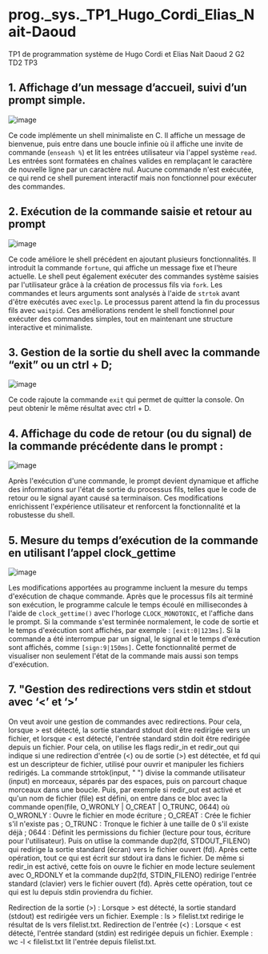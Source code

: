 # prog._sys._TP1_Hugo_Cordi_Elias_Nait-Daoud
TP1 de programmation système de Hugo Cordi et Elias Nait Daoud 2 G2 TD2 TP3
## 1. Affichage d’un message d’accueil, suivi d’un prompt simple.

![image](https://github.com/user-attachments/assets/42db0cc5-d4f0-414c-9a3f-caf6fb26d801)

Ce code implémente un shell minimaliste en C. Il affiche un message de bienvenue, puis entre dans une boucle infinie où il affiche une invite de commande (`enseash %`) et lit les entrées utilisateur via l'appel système `read`. Les entrées sont formatées en chaînes valides en remplaçant le caractère de nouvelle ligne par un caractère nul.  Aucune commande n'est exécutée, ce qui rend ce shell purement interactif mais non fonctionnel pour exécuter des commandes.

## 2. Exécution de la commande saisie et retour au prompt

![image](https://github.com/user-attachments/assets/0157b94a-f211-4c95-99ca-e12c7081bb8e)

Ce code améliore le shell précédent en ajoutant plusieurs fonctionnalités. Il introduit la commande `fortune`, qui affiche un message fixe et l'heure actuelle. Le shell peut également exécuter des commandes système saisies par l'utilisateur grâce à la création de processus fils via `fork`. Les commandes et leurs arguments sont analysés à l'aide de `strtok` avant d'être exécutés avec `execlp`. Le processus parent attend la fin du processus fils avec `waitpid`. Ces améliorations rendent le shell fonctionnel pour exécuter des commandes simples, tout en maintenant une structure interactive et minimaliste.

## 3. Gestion de la sortie du shell avec la commande “exit” ou un ctrl + D;

![image](https://github.com/user-attachments/assets/adbb7a02-7ad3-43c4-920f-fdff85f45d9f)

Ce code rajoute la commande `exit` qui permet de quitter la console. On peut obtenir le même résultat avec ctrl + D. 

## 4. Affichage du code de retour (ou du signal) de la commande précédente dans le prompt :

![image](https://github.com/user-attachments/assets/11ced065-c7e5-47ba-94ee-34eacbabeb86)

Après l'exécution d'une commande, le prompt devient dynamique et affiche des informations sur l'état de sortie du processus fils, telles que le code de retour ou le signal ayant causé sa terminaison. Ces modifications enrichissent l'expérience utilisateur et renforcent la fonctionnalité et la robustesse du shell.

## 5. Mesure du temps d’exécution de la commande en utilisant l’appel clock_gettime 

![image](https://github.com/user-attachments/assets/af78a4d9-b73e-46f1-9e0d-5557cfacaec9)

Les modifications apportées au programme incluent la mesure du temps d'exécution de chaque commande. Après que le processus fils ait terminé son exécution, le programme calcule le temps écoulé en millisecondes à l'aide de `clock_gettime()` avec l'horloge `CLOCK_MONOTONIC`, et l'affiche dans le prompt. Si la commande s'est terminée normalement, le code de sortie et le temps d'exécution sont affichés, par exemple : `[exit:0|123ms]`. Si la commande a été interrompue par un signal, le signal et le temps d'exécution sont affichés, comme `[sign:9|150ms]`. Cette fonctionnalité permet de visualiser non seulement l'état de la commande mais aussi son temps d'exécution.


## 7. "Gestion des redirections vers stdin et stdout avec ‘<’ et ‘>’ 

On veut avoir une gestion de commandes avec redirections. Pour cela, lorsque > est détecté, la sortie standard stdout doit être redirigée vers un fichier, et lorsque < est détecté, l'entrée standard stdin doit être redirigée depuis un fichier. Pour cela, on utilise les flags redir_in et redir_out qui indique si une redirection d'entrée (<) ou de sortie (>) est détectée, et fd qui est un descripteur de fichier, utilisé pour ouvrir et manipuler les fichiers redirigés. La commande strtok(input, " ") divise la commande utilisateur (input) en morceaux, séparés par des espaces, puis on parcourt chaque morceaux dans une boucle. Puis, par exemple si redir_out est activé et qu'un nom de fichier (file) est défini, on entre dans ce bloc avec la commande open(file, O_WRONLY | O_CREAT | O_TRUNC, 0644) où O_WRONLY : Ouvre le fichier en mode écriture ; O_CREAT : Crée le fichier s'il n'existe pas ; O_TRUNC : Tronque le fichier à une taille de 0 s'il existe déjà ; 0644 : Définit les permissions du fichier (lecture pour tous, écriture pour l'utilisateur). Puis on utlise la commande dup2(fd, STDOUT_FILENO) qui redirige la sortie standard (écran) vers le fichier ouvert (fd). Après cette opération, tout ce qui est écrit sur stdout ira dans le fichier. De même si redir_in est activé, cette fois on ouvre le fichier en mode lecture seulement avec O_RDONLY et la commande dup2(fd, STDIN_FILENO) redirige l'entrée standard (clavier) vers le fichier ouvert (fd). Après cette opération, tout ce qui est lu depuis stdin proviendra du fichier.



Redirection de la sortie (>) :
Lorsque > est détecté, la sortie standard (stdout) est redirigée vers un fichier.
Exemple : ls > filelist.txt redirige le résultat de ls vers filelist.txt.
Redirection de l'entrée (<) :
Lorsque < est détecté, l'entrée standard (stdin) est redirigée depuis un fichier.
Exemple : wc -l < filelist.txt lit l'entrée depuis filelist.txt.


